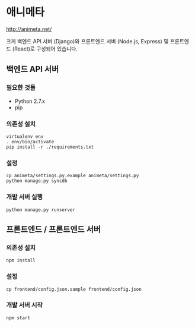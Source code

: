 # 애니메타

http://animeta.net/

크게 백엔드 API 서버 (Django)와 프론트엔드 서버 (Node.js, Express) 및 프론트엔드 (React)로 구성되어 있습니다.

## 백엔드 API 서버

### 필요한 것들

* Python 2.7.x
* pip

### 의존성 설치

    virtualenv env
    . env/bin/activate
    pip install -r ./requirements.txt

### 설정

    cp animeta/settings.py.example animeta/settings.py
    python manage.py syncdb

### 개발 서버 실행

    python manage.py runserver


## 프론트엔드 / 프론트엔드 서버

### 의존성 설치

    npm install

### 설정

    cp frontend/config.json.sample frontend/config.json

### 개발 서버 시작

    npm start
